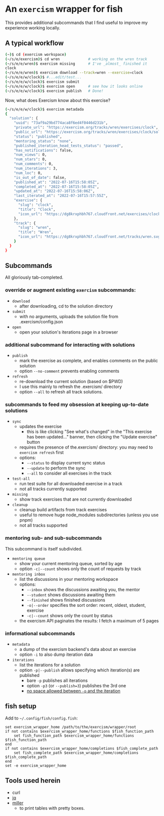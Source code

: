# An `exercism` wrapper for fish

This provides additional subcommands that I find useful to improve my experience working locally.

## A typical workflow

```sh
(~)$ cd (exercism workspace)
(~/s/e/exercism)$ cd wren             # working on the wren track
(~/s/e/e/wren)$ exercism missing      # I've _almost_ finished it
clock
(~/s/e/e/wren)$ exercism download --track=wren --exercise=clock
(~/s/e/e/w/clock)$ #...edit/test...
(~/s/e/e/w/clock)$ exercism submit
(~/s/e/e/w/clock)$ exercism open      # see how it looks online
(~/s/e/e/w/clock)$ exercism publish   # Done!
```
Now, what does Exercism know about this exercise?
```sh
(~/s/e/e/w/clock)$ exercism metadada
{
  "solution": {
    "uuid": "73af9a29bd774aca8f6ed4f0446d231b",
    "private_url": "https://exercism.org/tracks/wren/exercises/clock",
    "public_url": "https://exercism.org/tracks/wren/exercises/clock/solutions/glennj",
    "status": "published",
    "mentoring_status": "none",
    "published_iteration_head_tests_status": "passed",
    "has_notifications": false,
    "num_views": 0,
    "num_stars": 0,
    "num_comments": 0,
    "num_iterations": 3,
    "num_loc": 0,
    "is_out_of_date": false,
    "published_at": "2022-07-16T15:58:05Z",
    "completed_at": "2022-07-16T15:58:05Z",
    "updated_at": "2022-07-16T15:58:06Z",
    "last_iterated_at": "2022-07-16T15:57:55Z",
    "exercise": {
      "slug": "clock",
      "title": "Clock",
      "icon_url": "https://dg8krxphbh767.cloudfront.net/exercises/clock.svg"
    },
    "track": {
      "slug": "wren",
      "title": "Wren",
      "icon_url": "https://dg8krxphbh767.cloudfront.net/tracks/wren.svg"
    }
  }
}
```

## Subcommands

All gloriously tab-completed.

### override or augment existing `exercism` subcommands:

* `download`
    - after downloading, cd to the solution directory
* `submit`
    - with no arguments, uploads the solution file from .exercism/config.json
* `open`
    - open your solution's iterations page in a browser

### additional subcommand for interacting with solutions

* `publish`
    - mark the exercise as complete, and enables comments on the public solution
    - option `--no-comment` prevents enabling comments
* `refresh`
    - re-download the current solution (based on $PWD)
    - I use this mainly to refresh the .exercism/ directory
    - option `--all` to refresh all track solutions.

### subcommands to feed my obsession at keeping up-to-date solutions

* `sync`
    - updates the exercise
        - this is like clicking "See what's changed" in the "This
            exercise has been updated..." banner, then clicking the
            "Update exercise" button
    - requires the presence of the.exercism/ directory: you may need to `exercism refresh` first
    - options:
        - `--status` to display current sync status
        - `--update` to perform the sync
        - `--all` to consider all exercises in the track
* `test-all`
    - run test suite for all downloaded exercise in a track
    - not all tracks currently supported
* `missing`
    - show track exercises that are not currently downloaded
* `cleanup`
    - cleanup build artifacts from track exercises
    - useful to remove huge node_modules subdirectories (unless you use pnpm)
    - not all tracks supported

### mentoring sub- and sub-subcommands

This subcommand is itself subdivided.

* `mentoring queue`
    - show your current mentoring queue, sorted by age
    - option `-c|--count` shows only the count of requests by track
* `mentoring inbox`
    - list the discussions in your mentoring workspace
    - options:
        - `--inbox` shows the discussions awaiting you, the mentor
        - `--student` shows discussions awaiting them
        - `--finished` shows finished discussions
        - `-o|--order` specifies the sort order: recent, oldest, student, exercise
        - `-c|--count` shows only the count by status
    - the exercism API paginates the results: I fetch a maximum of 5 pages

### informational subcommands

* `metadata`
    - a dump of the exercism backend's data about an exercise
    - option `-i` to also dump iteration data
* `iterations`
    - list the iterations for a solution
    - option `-p|--publish` allows specifying which iteration(s) are published
        - bare `-p` publishes all iterations
        - option `-p3` (or `--publish=3`) publishes the 3rd one
        - [no space allowed between `-p` and the iteration][optional-arg]

## fish setup

Add to `~/.config/fish/config.fish`:

```fish
set exercism_wrapper_home /path/to/the/exercism/wrapper/root
if not contains $exercism_wrapper_home/functions $fish_function_path
    set fish_function_path $exercism_wrapper_home/functions $fish_function_path
end
if not contains $exercism_wrapper_home/completions $fish_complete_path
    set fish_complete_path $exercism_wrapper_home/completions $fish_complete_path
end
set -e exercism_wrapper_home
```

## Tools used herein

- curl
- [jq][jq]
- [miller][miller]
    - to print tables with pretty boxes.


[jq]: https://stedolan.github.io/jq/
[miller]: https://miller.readthedocs.io/en/latest/
[optional-arg]: https://fishshell.com/docs/current/cmds/argparse.html?highlight=parse#note-optional-arguments
